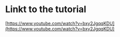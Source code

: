 # Linkt to the tutorial

[https://www.youtube.com/watch?v=bxy2JgqqKDU](https://www.youtube.com/watch?v=bxy2JgqqKDU)
